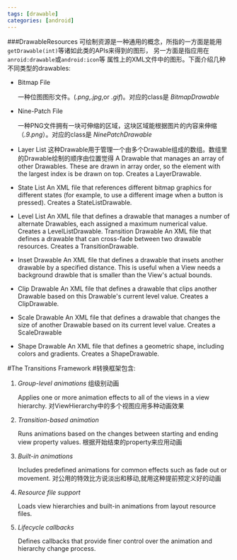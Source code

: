 ```yaml
---
tags: [drawable]
categories: [android]
---
```

###DrawableResources
可绘制资源是一种通用的概念，所指的一方面是能用
`getDrawable(int)`等诸如此类的APIs来得到的图形，
另一方面是指应用在`anroid:drawable`或`android:icon`等
属性上的XML文件中的图形。下面介绍几种不同类型的drawables:

- Bitmap File
	
	一种位图图形文件。(*.png*,*.jpg*,or *.gif*)。对应的class是 *BitmapDrawable*

- Nine-Patch File

	一种PNG文件拥有一块可伸缩的区域，这块区域能根据图片的内容来伸缩（*.9.png*）。对应的class是 *NinePatchDrawable*

- Layer List
	这种Drawable用于管理一个由多个Drawable组成的数组。数组里的Drawable绘制的顺序由位置觉得
A Drawable that manages an array of other Drawables. These are drawn in array order, so the element with the largest index is be drawn on top. Creates a LayerDrawable.

- State List
An XML file that references different bitmap graphics for different states (for example, to use a different image when a button is pressed). Creates a StateListDrawable.
- Level List
An XML file that defines a drawable that manages a number of alternate Drawables, each assigned a maximum numerical value. Creates a LevelListDrawable.
Transition Drawable
An XML file that defines a drawable that can cross-fade between two drawable resources. Creates a TransitionDrawable.
- Inset Drawable
An XML file that defines a drawable that insets another drawable by a specified distance. This is useful when a View needs a background drawble that is smaller than the View's actual bounds.
- Clip Drawable
An XML file that defines a drawable that clips another Drawable based on this Drawable's current level value. Creates a ClipDrawable.
- Scale Drawable
An XML file that defines a drawable that changes the size of another Drawable based on its current level value. Creates a ScaleDrawable
- Shape Drawable
An XML file that defines a geometric shape, including colors and gradients. Creates a ShapeDrawable.





#The Transitions Framework
#转换框架包含:

1. _Group-level animations_ 组级别动画

    Applies one or more animation effects to all of the views in a view hierarchy.
    对ViewHierarchy中的多个视图应用多种动画效果

2. _Transition-based animation_

    Runs animations based on the changes between starting and ending view property values.
    根据开始结束的property来应用动画 

3. _Built-in animations_

    Includes predefined animations for common effects such as fade out or movement.
    对公用的特效比方说淡出和移动,就用这种提前预定义好的动画

4. _Resource file support_
    
    Loads view hierarchies and built-in animations from layout resource files.

5. _Lifecycle callbacks_

    Defines callbacks that provide finer control over the animation and hierarchy change process.




